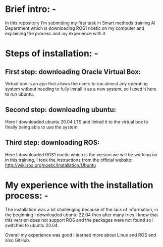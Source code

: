 # **Brief intro: -**
In this repository I'm submitting my first task in Smart methods training AI Department which is downloading ROS1 noetic on my computer and explaining the process and my experience with it.


# **Steps of installation: -**

## **First step: downloading Oracle Virtual Box:**
Virtual box is an app that allows the users to run almost any operating system without needing to fully install it as a new system, so I used it here to run ubuntu.

## **Second step: downloading ubuntu:**
Here I downloaded ubuntu 20.04 LTS and linked it to the virtual box to finally being able to use the system.

## **Third step: downloading ROS:**
Here I downloaded ROS1 noetic which is the version we will be working on in this training, I took the instructions from the official website: http://wiki.ros.org/noetic/Installation/Ubuntu

# **My experience with the installation process: -**
The installation was a bit challenging because of the lack of information, in the beginning I downloaded ubuntu 22.04 then after many tries I knew that this version does not support ROS and the packages were not found so I switched to ubuntu 20.04.

Overall my experience was good I learned more about Linux and ROS and also GitHub.
